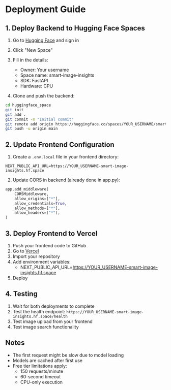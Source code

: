 # Deployment Guide

## 1. Deploy Backend to Hugging Face Spaces

1. Go to [Hugging Face](https://huggingface.co) and sign in
2. Click "New Space"
3. Fill in the details:
   - Owner: Your username
   - Space name: smart-image-insights
   - SDK: FastAPI
   - Hardware: CPU

4. Clone and push the backend:
```bash
cd huggingface_space
git init
git add .
git commit -m "Initial commit"
git remote add origin https://huggingface.co/spaces/YOUR_USERNAME/smart-image-insights
git push -u origin main
```

## 2. Update Frontend Configuration

1. Create a `.env.local` file in your frontend directory:
```
NEXT_PUBLIC_API_URL=https://YOUR_USERNAME-smart-image-insights.hf.space
```

2. Update CORS in backend (already done in app.py):
```python
app.add_middleware(
    CORSMiddleware,
    allow_origins=["*"],
    allow_credentials=True,
    allow_methods=["*"],
    allow_headers=["*"],
)
```

## 3. Deploy Frontend to Vercel

1. Push your frontend code to GitHub
2. Go to [Vercel](https://vercel.com)
3. Import your repository
4. Add environment variables:
   - NEXT_PUBLIC_API_URL=https://YOUR_USERNAME-smart-image-insights.hf.space
5. Deploy

## 4. Testing

1. Wait for both deployments to complete
2. Test the health endpoint: `https://YOUR_USERNAME-smart-image-insights.hf.space/health`
3. Test image upload from your frontend
4. Test image search functionality

## Notes

- The first request might be slow due to model loading
- Models are cached after first use
- Free tier limitations apply:
  - 150 requests/minute
  - 60-second timeout
  - CPU-only execution 